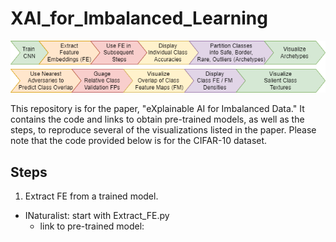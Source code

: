 # XAI_for_Imbalanced_Learning

![Framework](/framework1.png)

This repository is for the paper, "eXplainable AI for Imbalanced Data."
It contains the code and links to obtain pre-trained models, as well as the steps, to reproduce several of the visualizations listed in the paper.  Please note that the code provided below is for the CIFAR-10 dataset.
## Steps
1. Extract FE from a trained model.
  - INaturalist: start with Extract_FE.py
    - link to pre-trained model: 
    
    





